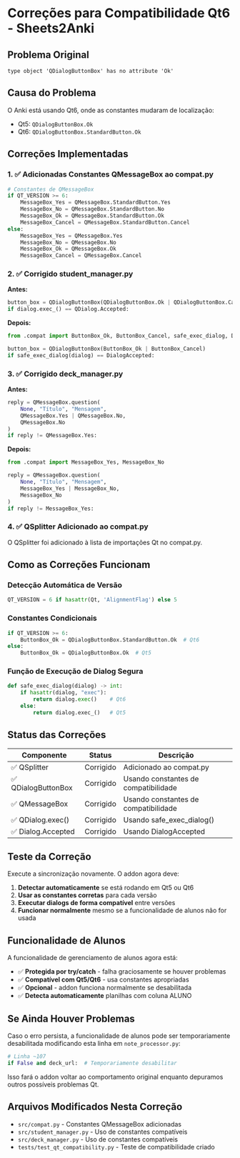# Correções para Compatibilidade Qt6 - Sheets2Anki

## Problema Original
```
type object 'QDialogButtonBox' has no attribute 'Ok'
```

## Causa do Problema
O Anki está usando Qt6, onde as constantes mudaram de localização:
- Qt5: `QDialogButtonBox.Ok`
- Qt6: `QDialogButtonBox.StandardButton.Ok`

## Correções Implementadas

### 1. ✅ Adicionadas Constantes QMessageBox ao compat.py
```python
# Constantes de QMessageBox
if QT_VERSION >= 6:
    MessageBox_Yes = QMessageBox.StandardButton.Yes
    MessageBox_No = QMessageBox.StandardButton.No
    MessageBox_Ok = QMessageBox.StandardButton.Ok
    MessageBox_Cancel = QMessageBox.StandardButton.Cancel
else:
    MessageBox_Yes = QMessageBox.Yes
    MessageBox_No = QMessageBox.No  
    MessageBox_Ok = QMessageBox.Ok
    MessageBox_Cancel = QMessageBox.Cancel
```

### 2. ✅ Corrigido student_manager.py
**Antes:**
```python
button_box = QDialogButtonBox(QDialogButtonBox.Ok | QDialogButtonBox.Cancel)
if dialog.exec_() == QDialog.Accepted:
```

**Depois:**
```python
from .compat import ButtonBox_Ok, ButtonBox_Cancel, safe_exec_dialog, DialogAccepted

button_box = QDialogButtonBox(ButtonBox_Ok | ButtonBox_Cancel)
if safe_exec_dialog(dialog) == DialogAccepted:
```

### 3. ✅ Corrigido deck_manager.py
**Antes:**
```python
reply = QMessageBox.question(
    None, "Título", "Mensagem",
    QMessageBox.Yes | QMessageBox.No,
    QMessageBox.No
)
if reply != QMessageBox.Yes:
```

**Depois:**
```python
from .compat import MessageBox_Yes, MessageBox_No

reply = QMessageBox.question(
    None, "Título", "Mensagem", 
    MessageBox_Yes | MessageBox_No,
    MessageBox_No
)
if reply != MessageBox_Yes:
```

### 4. ✅ QSplitter Adicionado ao compat.py
O QSplitter foi adicionado à lista de importações Qt no compat.py.

## Como as Correções Funcionam

### Detecção Automática de Versão
```python
QT_VERSION = 6 if hasattr(Qt, 'AlignmentFlag') else 5
```

### Constantes Condicionais
```python
if QT_VERSION >= 6:
    ButtonBox_Ok = QDialogButtonBox.StandardButton.Ok  # Qt6
else:
    ButtonBox_Ok = QDialogButtonBox.Ok  # Qt5
```

### Função de Execução de Dialog Segura
```python
def safe_exec_dialog(dialog) -> int:
    if hasattr(dialog, "exec"):
        return dialog.exec()    # Qt6
    else:
        return dialog.exec_()   # Qt5
```

## Status das Correções

| Componente | Status | Descrição |
|------------|--------|-----------|
| ✅ QSplitter | Corrigido | Adicionado ao compat.py |
| ✅ QDialogButtonBox | Corrigido | Usando constantes de compatibilidade |
| ✅ QMessageBox | Corrigido | Usando constantes de compatibilidade |
| ✅ QDialog.exec() | Corrigido | Usando safe_exec_dialog() |
| ✅ Dialog.Accepted | Corrigido | Usando DialogAccepted |

## Teste da Correção

Execute a sincronização novamente. O addon agora deve:

1. **Detectar automaticamente** se está rodando em Qt5 ou Qt6
2. **Usar as constantes corretas** para cada versão
3. **Executar dialogs de forma compatível** entre versões
4. **Funcionar normalmente** mesmo se a funcionalidade de alunos não for usada

## Funcionalidade de Alunos

A funcionalidade de gerenciamento de alunos agora está:
- ✅ **Protegida por try/catch** - falha graciosamente se houver problemas
- ✅ **Compatível com Qt5/Qt6** - usa constantes apropriadas
- ✅ **Opcional** - addon funciona normalmente se desabilitada
- ✅ **Detecta automaticamente** planilhas com coluna ALUNO

## Se Ainda Houver Problemas

Caso o erro persista, a funcionalidade de alunos pode ser temporariamente desabilitada modificando esta linha em `note_processor.py`:

```python
# Linha ~107
if False and deck_url:  # Temporariamente desabilitar
```

Isso fará o addon voltar ao comportamento original enquanto depuramos outros possíveis problemas Qt.

## Arquivos Modificados Nesta Correção
- `src/compat.py` - Constantes QMessageBox adicionadas
- `src/student_manager.py` - Uso de constantes compatíveis
- `src/deck_manager.py` - Uso de constantes compatíveis
- `tests/test_qt_compatibility.py` - Teste de compatibilidade criado
